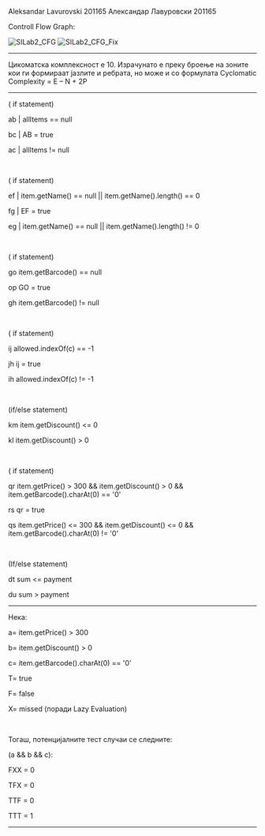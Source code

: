 Aleksandar Lavurovski 201165
Александар Лавуровски 201165

Controll Flow Graph:

![SILab2_CFG](https://github.com/ack065/SI_2024_lab2_201165/assets/166759494/ce2aa957-aa7e-4df7-8d36-f6b36da5ef98)
![SILab2_CFG_Fix](https://github.com/ack065/SI_2024_lab2_201165/assets/166759494/5030d8c5-31e0-4021-9c9d-ef9cd5a470ed)


----

Цикоматска комплексност е 10. Израчунато е преку броење на зоните кои ги формираат јазлите и ребрата, но може и со формулата Cyclomatic Complexity = E – N + 2P

----

<p>( if statement)
<p>ab | allItems == null
<p>bc | AB = true
<p>ac | allItems != null</p>
<br>
<p>( if statement)
<p>ef | item.getName() == null || item.getName().length() == 0
<p>fg | EF = true
<p>eg | item.getName() == null || item.getName().length() != 0 </p>
<br>
<p>( if statement)
<p>go item.getBarcode() == null
<p>op GO = true
<p>gh item.getBarcode() != null</p>
<br>
<p>( if statement)
<p>ij allowed.indexOf(c) == -1
<p>jh ij = true
<p>ih allowed.indexOf(c) != -1</p>
<br>
<p>(if/else statement)
<p>km item.getDiscount() <= 0
<p>kl item.getDiscount() > 0</p>
<br>
<p>( if statement)
<p>qr item.getPrice() > 300  && item.getDiscount() > 0 && item.getBarcode().charAt(0) == '0'
<p>rs qr = true
<p>qs item.getPrice() <= 300  && item.getDiscount() <= 0 && item.getBarcode().charAt(0) != '0'</p>
<br>
<p>(If/else statement)
<p>dt sum <= payment
<p>du sum > payment
<br>
  
----

<p>Нека:
<p>а= item.getPrice() > 300
<p>b= item.getDiscount() > 0
<p>c= item.getBarcode().charAt(0) == '0'
<p>T= true
<p>F= false
<p>X= missed (поради Lazy Evaluation)</p>
<br>
<p>Тогаш, потенцијалните тест случаи се следните:
<p>(a && b && c):
<p>FXX = 0
<p>TFX = 0
<p>TTF = 0
<p>TTT = 1

---

